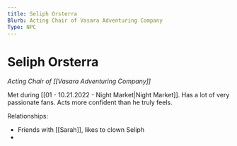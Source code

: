```yaml
---
title: Seliph Orsterra
Blurb: Acting Chair of Vasara Adventuring Company
Type: NPC
---
```

# Seliph Orsterra
*Acting Chair of [[Vasara Adventuring Company]]*

Met during [[01 - 10.21.2022 - Night Market|Night Market]]. Has a lot of very passionate fans. Acts more confident than he truly feels.

Relationships: 
- Friends with [[Sarah]], likes to clown Seliph
- 